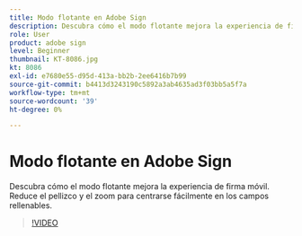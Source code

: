 ```yaml
---
title: Modo flotante en Adobe Sign
description: Descubra cómo el modo flotante mejora la experiencia de firma móvil
role: User
product: adobe sign
level: Beginner
thumbnail: KT-8086.jpg
kt: 8086
exl-id: e7680e55-d95d-413a-bb2b-2ee6416b7b99
source-git-commit: b4413d3243190c5892a3ab4635ad3f03bb5a5f7a
workflow-type: tm+mt
source-wordcount: '39'
ht-degree: 0%

---
```


# Modo flotante en Adobe Sign

Descubra cómo el modo flotante mejora la experiencia de firma móvil. Reduce el pellizco y el zoom para centrarse fácilmente en los campos rellenables.

>[!VIDEO](https://video.tv.adobe.com/v/333803?hidetitle=true)
